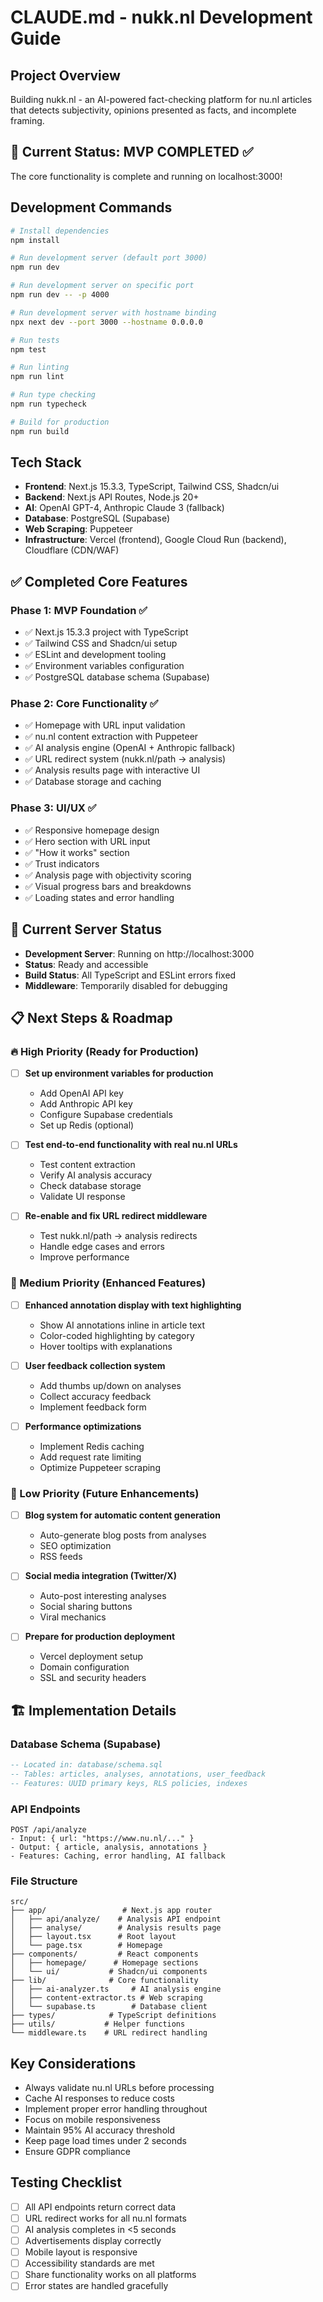 # CLAUDE.md - nukk.nl Development Guide

## Project Overview
Building nukk.nl - an AI-powered fact-checking platform for nu.nl articles that detects subjectivity, opinions presented as facts, and incomplete framing.

## 🎉 Current Status: MVP COMPLETED ✅
The core functionality is complete and running on localhost:3000!

## Development Commands
```bash
# Install dependencies
npm install

# Run development server (default port 3000)
npm run dev

# Run development server on specific port
npm run dev -- -p 4000

# Run development server with hostname binding
npx next dev --port 3000 --hostname 0.0.0.0

# Run tests
npm test

# Run linting
npm run lint

# Run type checking
npm run typecheck

# Build for production
npm run build
```

## Tech Stack
- **Frontend**: Next.js 15.3.3, TypeScript, Tailwind CSS, Shadcn/ui
- **Backend**: Next.js API Routes, Node.js 20+
- **AI**: OpenAI GPT-4, Anthropic Claude 3 (fallback)
- **Database**: PostgreSQL (Supabase)
- **Web Scraping**: Puppeteer
- **Infrastructure**: Vercel (frontend), Google Cloud Run (backend), Cloudflare (CDN/WAF)

## ✅ Completed Core Features

### Phase 1: MVP Foundation ✅
- ✅ Next.js 15.3.3 project with TypeScript
- ✅ Tailwind CSS and Shadcn/ui setup
- ✅ ESLint and development tooling
- ✅ Environment variables configuration
- ✅ PostgreSQL database schema (Supabase)

### Phase 2: Core Functionality ✅
- ✅ Homepage with URL input validation
- ✅ nu.nl content extraction with Puppeteer
- ✅ AI analysis engine (OpenAI + Anthropic fallback)
- ✅ URL redirect system (nukk.nl/path → analysis)
- ✅ Analysis results page with interactive UI
- ✅ Database storage and caching

### Phase 3: UI/UX ✅
- ✅ Responsive homepage design
- ✅ Hero section with URL input
- ✅ "How it works" section
- ✅ Trust indicators
- ✅ Analysis page with objectivity scoring
- ✅ Visual progress bars and breakdowns
- ✅ Loading states and error handling

## 🔧 Current Server Status
- **Development Server**: Running on http://localhost:3000
- **Status**: Ready and accessible
- **Build Status**: All TypeScript and ESLint errors fixed
- **Middleware**: Temporarily disabled for debugging

## 📋 Next Steps & Roadmap

### 🔥 High Priority (Ready for Production)
- [ ] **Set up environment variables for production**
  - Add OpenAI API key
  - Add Anthropic API key  
  - Configure Supabase credentials
  - Set up Redis (optional)

- [ ] **Test end-to-end functionality with real nu.nl URLs**
  - Test content extraction
  - Verify AI analysis accuracy
  - Check database storage
  - Validate UI response

- [ ] **Re-enable and fix URL redirect middleware**
  - Test nukk.nl/path → analysis redirects
  - Handle edge cases and errors
  - Improve performance

### 🎯 Medium Priority (Enhanced Features)
- [ ] **Enhanced annotation display with text highlighting**
  - Show AI annotations inline in article text
  - Color-coded highlighting by category
  - Hover tooltips with explanations

- [ ] **User feedback collection system**
  - Add thumbs up/down on analyses
  - Collect accuracy feedback
  - Implement feedback form

- [ ] **Performance optimizations**
  - Implement Redis caching
  - Add request rate limiting
  - Optimize Puppeteer scraping

### 🚀 Low Priority (Future Enhancements)
- [ ] **Blog system for automatic content generation**
  - Auto-generate blog posts from analyses
  - SEO optimization
  - RSS feeds

- [ ] **Social media integration (Twitter/X)**
  - Auto-post interesting analyses
  - Social sharing buttons
  - Viral mechanics

- [ ] **Prepare for production deployment**
  - Vercel deployment setup
  - Domain configuration
  - SSL and security headers

## 🏗️ Implementation Details

### Database Schema (Supabase)
```sql
-- Located in: database/schema.sql
-- Tables: articles, analyses, annotations, user_feedback
-- Features: UUID primary keys, RLS policies, indexes
```

### API Endpoints
```
POST /api/analyze
- Input: { url: "https://www.nu.nl/..." }
- Output: { article, analysis, annotations }
- Features: Caching, error handling, AI fallback
```

### File Structure
```
src/
├── app/                 # Next.js app router
│   ├── api/analyze/    # Analysis API endpoint
│   ├── analyse/        # Analysis results page
│   ├── layout.tsx      # Root layout
│   └── page.tsx        # Homepage
├── components/         # React components
│   ├── homepage/      # Homepage sections
│   └── ui/           # Shadcn/ui components
├── lib/              # Core functionality
│   ├── ai-analyzer.ts     # AI analysis engine
│   ├── content-extractor.ts # Web scraping
│   └── supabase.ts        # Database client
├── types/            # TypeScript definitions
├── utils/           # Helper functions
└── middleware.ts    # URL redirect handling
```

## Key Considerations
- Always validate nu.nl URLs before processing
- Cache AI responses to reduce costs
- Implement proper error handling throughout
- Focus on mobile responsiveness
- Maintain 95% AI accuracy threshold
- Keep page load times under 2 seconds
- Ensure GDPR compliance

## Testing Checklist
- [ ] All API endpoints return correct data
- [ ] URL redirect works for all nu.nl formats
- [ ] AI analysis completes in <5 seconds
- [ ] Advertisements display correctly
- [ ] Mobile layout is responsive
- [ ] Accessibility standards are met
- [ ] Share functionality works on all platforms
- [ ] Error states are handled gracefully